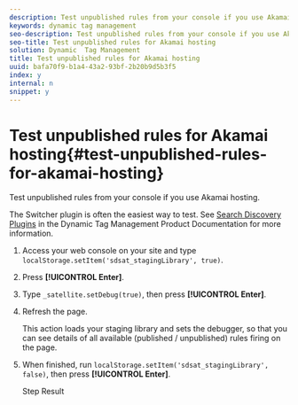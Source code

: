 ```yaml
---
description: Test unpublished rules from your console if you use Akamai hosting.
keywords: dynamic tag management
seo-description: Test unpublished rules from your console if you use Akamai hosting.
seo-title: Test unpublished rules for Akamai hosting
solution: Dynamic  Tag Management
title: Test unpublished rules for Akamai hosting
uuid: bafa70f9-b1a4-43a2-93bf-2b20b9d5b3f5
index: y
internal: n
snippet: y
---
```


# Test unpublished rules for Akamai hosting{#test-unpublished-rules-for-akamai-hosting}

Test unpublished rules from your console if you use Akamai hosting.

The Switcher plugin is often the easiest way to test. See [Search Discovery Plugins](https://marketing.adobe.com/resources/help/en_US/dtm/search_discovery_plugins.html) in the Dynamic Tag Management Product Documentation for more information. 

1. Access your web console on your site and type `localStorage.setItem('sdsat_stagingLibrary', true)`.
1. Press **[!UICONTROL Enter]**.
1. Type `_satellite.setDebug(true)`, then press **[!UICONTROL Enter]**.
1. Refresh the page.

   This action loads your staging library and sets the debugger, so that you can see details of all available (published / unpublished) rules firing on the page. 
1. When finished, run `localStorage.setItem('sdsat_stagingLibrary', false)`, then press **[!UICONTROL Enter]**.

   Step Result 